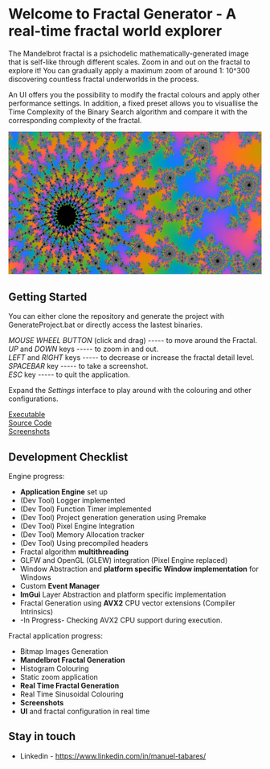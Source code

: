 # Welcome to Fractal Generator - A real-time fractal world explorer

The Mandelbrot fractal is a psichodelic mathematically-generated image that is self-like through different scales. Zoom in and out on the fractal to explore it! You can gradually apply a maximum zoom of around 1: 10^300 discovering countless fractal underworlds in the process. 

An UI offers you the possibility to modify the fractal colours and apply other performance settings. In addition, a fixed preset allows you to visuallise the Time Complexity of the Binary Search algorithm and compare it with the corresponding complexity of the fractal.

![Fractal](screenshots/10_03_Fractal_World_1.jpg)

## Getting Started

You can either clone the repository and generate the project with GenerateProject.bat or directly access the lastest binaries.<br/>

*MOUSE WHEEL BUTTON* (click and drag) ----- to move around the Fractal.  
*UP* and *DOWN* keys ----- to zoom in and out.  
*LEFT* and *RIGHT* keys ----- to decrease or increase the fractal detail level.  
*SPACEBAR* key ----- to take a screenshot.  
*ESC* key ----- to quit the application.<br/>

Expand the *Settings* interface to play around with the colouring and other configurations.<br/>

[Executable](https://github.com/ManuCanedo/fractal-generator/tree/master/bin)  
[Source Code](https://github.com/ManuCanedo/fractal-generator/tree/master/src)   
[Screenshots](https://github.com/ManuCanedo/fractal-generator/tree/master/screenshots) 

## Development Checklist

Engine progress:
+ **Application Engine** set up
+ (Dev Tool) Logger implemented  
+ (Dev Tool) Function Timer implemented
+ (Dev Tool) Project generation generation using Premake
+ (Dev Tool) Pixel Engine Integration
+ (Dev Tool) Memory Allocation tracker 
+ (Dev Tool) Using precompiled headers
+ Fractal algorithm **multithreading**
+ GLFW and OpenGL (GLEW) integration (Pixel Engine replaced)
+ Window Abstraction and **platform specific Window implementation** for Windows
+ Custom **Event Manager**
+ **ImGui** Layer Abstraction and platform specific implementation
+ Fractal Generation using **AVX2** CPU vector extensions (Compiler Intrinsics)
+ -In Progress- Checking AVX2 CPU support during execution.


Fractal application progress:
+ Bitmap Images Generation
+ **Mandelbrot Fractal Generation**
+ Histogram Colouring
+ Static zoom application
+ **Real Time Fractal Generation**
+ Real Time Sinusoidal Colouring
+ **Screenshots**
+ **UI** and fractal configuration in real time


## Stay in touch

+ Linkedin - https://www.linkedin.com/in/manuel-tabares/
